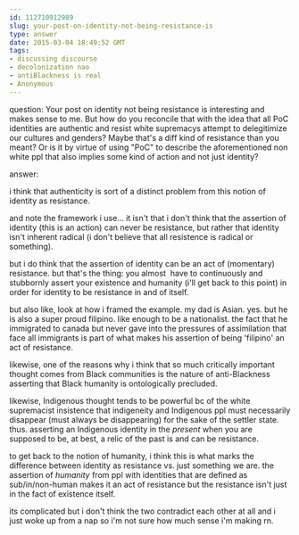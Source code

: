 ```yaml
---
id: 112710912989
slug: your-post-on-identity-not-being-resistance-is
type: answer
date: 2015-03-04 18:49:52 GMT
tags:
- discussing discourse
- decolonization nao
- antiBlackness is real
- Anonymous
---
```

question: Your post on identity not being resistance is interesting and makes sense to me. But how do you reconcile that with the idea that all PoC identities are authentic and resist white supremacys attempt to delegitimize our cultures and genders? Maybe that's a diff kind of resistance than you meant? Or is it by virtue of using "PoC" to describe the aforementioned non white ppl that also implies some kind of action and not just identity?

answer: <p>i think that authenticity is sort of a distinct problem from this notion of identity as resistance.</p><p>and note the framework i use... it isn't that i don't think that the assertion of identity (this is an action) can never be resistance, but rather that identity isn't inherent radical (i don't believe that all resistence is radical or something).&nbsp;</p><p>but i do think that the assertion of identity can be an act of (momentary) resistance. but that's the thing: you almost &nbsp;have to continuously and stubbornly assert your existence and humanity (i'll get back to this point) in order for identity to be resistance in and of itself.&nbsp;</p><p>but also like, look at how i framed the example. my dad is Asian. yes. but he is also a super proud filipino. like enough to be a nationalist. the fact that he immigrated to canada but never gave into the pressures of assimilation that face all immigrants is part of what makes his assertion of being 'filipino' an act of resistance.</p><p>likewise, one of the reasons why i think that so much critically important thought comes from Black communities is the nature of anti-Blackness asserting that Black humanity is ontologically precluded.&nbsp;</p><p>likewise, Indigenous thought tends to be powerful bc of the white supremacist insistence that indigeneity and Indigenous ppl must necessarily disappear (must always be disappearing) for the sake of the settler state. thus. asserting an Indigenous identity in the _present_ when you are supposed to be, at best, a relic of the past is and can be resistance.&nbsp;</p><p>to get back to the notion of humanity, i think this is what marks the difference between identity as resistance vs. just something we are. the assertion of _humanity_ from ppl with identities that are defined as sub/in/non-human makes it an act of resistance but the resistance isn't just in the fact of existence itself.&nbsp;</p><p>its complicated but i don't think the two contradict each other at all and i just woke up from a nap so i'm not sure how much sense i'm making rn.&nbsp;</p>